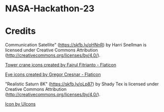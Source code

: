 # NASA-Hackathon-23

# Credits
Communication Satellite" (https://skfb.ly/oHNnR) by Harri Snellman is licensed under Creative Commons Attribution (http://creativecommons.org/licenses/by/4.0/).

<a href="https://www.flaticon.com/free-icons/tower-crane" title="tower crane icons">Tower crane icons created by Fajrul Fitrianto - Flaticon</a>

<a href="https://www.flaticon.com/free-icons/eye" title="eye icons">Eye icons created by Gregor Cresnar - Flaticon</a>

"Realistic Saturn 8K" (https://skfb.ly/oLp87) by Shady Tex is licensed under Creative Commons Attribution (http://creativecommons.org/licenses/by/4.0/).

<a href="https://www.freepik.com/icons/cube">Icon by UIcons</a>
